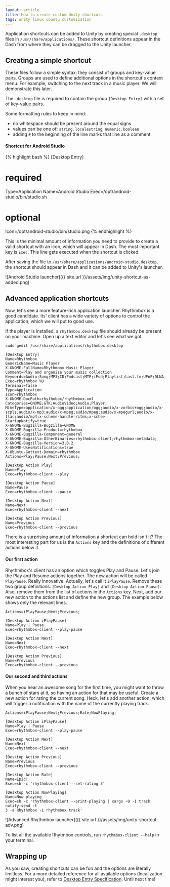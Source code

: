 ```yaml
---
layout: article
title: How to create custom Unity shortcuts
tags: unity linux ubuntu customization
---
```


Application shortcuts can be added to Unity by creating special `.desktop` files
in `/usr/share/applications/`. These shortcut definitions appear in the Dash from
where they can be dragged to the Unity launcher.

## Creating a simple shortcut

These files follow a simple syntax: they consist of groups and key-value
pairs. Groups are used to define additional options in the shortcut's context menu.
For example, switching to the next track in a music player. We will demonstrate
this later.

The `.desktop` file is required to contain the group `[Desktop Entry]` with a set of
key-value pairs.

Some formatting rules to keep in mind:

  - no whitespace should be present around the equal signs
  - values can be one of: `string`, `localestring`, `numeric`, `boolean`
  - adding `#` to the beginning of the line marks that line as a comment

#### Shortcut for Android Studio

{% highlight bash %}
[Desktop Entry]

# required
Type=Application
Name=Android Studio
Exec=/opt/android-studio/bin/studio.sh
# optional
Icon=/opt/android-studio/bin/studio.png
{% endhighlight %}

This is the minimal amount of information you need to provide to create a valid
shortcut with an icon, which will appear in Dash. The most important key is `Exec`.
This line gets executed when the shortcut is clicked.

After saving the file to `/usr/share/applications/android-studio.desktop`,
the shortcut should appear in Dash and it can be added to Unity's launcher.

![Android Studio launcher]({{ site.url }}/assets/img/unity-shortcut-as-added.png)

## Advanced application shortcuts

Now, let's see a more feature-rich application launcher. Rhythmbox is a good
candidate. Its' client has a wide variety of options to control the application,
which we will put to good use.

If the player is installed, a `rhythmbox.desktop` file should already be present
on your machine. Open up a text editor and let's see what we got.

`sudo gedit /usr/share/applications/rhythmbox.desktop`

```shell
[Desktop Entry]
Name=Rhythmbox
GenericName=Music Player
X-GNOME-FullName=Rhythmbox Music Player
Comment=Play and organize your music collection
Keywords=Audio;Song;MP3;CD;Podcast;MTP;iPod;Playlist;Last.fm;UPnP;DLNA;Radio;
Exec=rhythmbox %U
Terminal=false
Type=Application
Icon=rhythmbox
X-GNOME-DocPath=rhythmbox/rhythmbox.xml
Categories=GNOME;GTK;AudioVideo;Audio;Player;
MimeType=application/x-ogg;application/ogg;audio/x-vorbis+ogg;audio/x-scpls;audio/x-mp3;audio/x-mpeg;audio/mpeg;audio/x-mpegurl;audio/x-flac;audio/mp4;x-scheme-handler/itms;x-sche>
StartupNotify=true
X-GNOME-Bugzilla-Bugzilla=GNOME
X-GNOME-Bugzilla-Product=rhythmbox
X-GNOME-Bugzilla-Component=general
X-GNOME-Bugzilla-OtherBinaries=rhythmbox-client;rhythmbox-metadata;
X-GNOME-Bugzilla-Version=3.0.2
X-GNOME-UsesNotifications=true
X-Ubuntu-Gettext-Domain=rhythmbox
Actions=Play;Pause;Next;Previous;

[Desktop Action Play]
Name=Play
Exec=rhythmbox-client --play

[Desktop Action Pause]
Name=Pause
Exec=rhythmbox-client --pause

[Desktop Action Next]
Name=Next
Exec=rhythmbox-client --next

[Desktop Action Previous]
Name=Previous
Exec=rhythmbox-client --previous           
```

There is a surprising amount of information a shortcut can hold isn't it?
The most interesting part for us is the `Actions` key and the definitions
of different actions below it.

#### Our first action

Rhythmbox's client has an option which toggles Play and Pause. Let's join the
Play and Resume actions together. The new action will be called `PlayPause`.
Really innovative. Actually, let's call it `iPlayPause`. Remove these two
group definitions: `[Desktop Action Play]` and `[Desktop Action Pause]`. Also,
remove them from the list of actions in the `Actions` key. Next, add our new
action to the actions list and define the new group. The example below shows only
the relevant lines.

```shell
Actions=iPlayPause;Next;Previous;

[Desktop Action iPlayPause]
Name=Play | Pause
Exec=rhythmbox-client --play-pause

[Desktop Action Next]
Name=Next
Exec=rhythmbox-client --next

[Desktop Action Previous]
Name=Previous
Exec=rhythmbox-client --previous           
```

#### Our second and third actions

When you hear an awesome song for the first time, you might want to throw
a bunch of stars at it, so having an action for that may be useful. Create
a new action for rating the current song. Heck, let's add another action,
which will trigger a notification with the name of the currently playing track.

```shell
Actions=iPlayPause;Next;Previous;Rate;NowPlaying;

[Desktop Action iPlayPause]
Name=Play | Pause
Exec=rhythmbox-client --play-pause

[Desktop Action Next]
Name=Next
Exec=rhythmbox-client --next

[Desktop Action Previous]
Name=Previous
Exec=rhythmbox-client --previous

[Desktop Action Rate]                                                                                             
Name=Epic!
Exec=sh -c 'rhythmbox-client --set-rating 5'

[Desktop Action NowPlaying]
Name=Now playing
Exec=sh -c 'rhythmbox-client --print-playing | xargs -0 -I track notify-send -t
3 -a Rhythmbox -i rhythmbox track'
```

![Advanced Rhythmbox launcher]({{ site.url }}/assets/img/unity-shortcut-adv.png)

To list all the available Rhytmbox controls, run `rhythmbox-client --help` in
your terminal.

## Wrapping up

As you saw, creating shortcuts can be fun and the options are literally limitless.
For a more detailed reference for all available options (localization might interest you),
refer to [Desktop Entry Specification](http://standards.freedesktop.org/desktop-entry-spec/desktop-entry-spec-latest.html).
Until next time!
